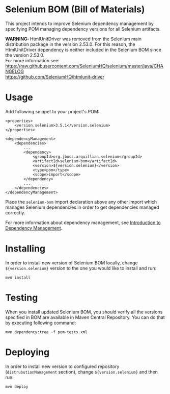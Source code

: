 Selenium BOM (Bill of Materials)
================================

This project intends to improve Selenium dependency management by specifying POM managing dependency versions for all Selenium artifacts.

**WARNING:** HtmlUnitDriver was removed from the Selenium main distribution package in the version 2.53.0. For this reason, the HtmlUnitDriver dependency is neither included in the Selenium BOM since the version 2.53.0.<br/> 
For more information see: <br/>
https://raw.githubusercontent.com/SeleniumHQ/selenium/master/java/CHANGELOG <br/>
https://github.com/SeleniumHQ/htmlunit-driver

Usage
=====

Add following snippet to your project's POM:

    <properties>
        <version.selenium>3.5.1</version.selenium>
    </properties>

    <dependencyManagement>
        <dependencies>
            ...
            <dependency>
                <groupId>org.jboss.arquillian.selenium</groupId>
                <artifactId>selenium-bom</artifactId>
                <version>${version.selenium}</version>
                <type>pom</type>
                <scope>import</scope>
            </dependency>
            ...
        </dependencies>
    </dependencyManagement>

Place the `selenium-bom` import declaration above any other import which manages Selenium dependencies in order to get dependencies managed correctly.

For more information about dependency management, see [Introduction to Dependency Management](http://maven.apache.org/guides/introduction/introduction-to-dependency-mechanism.html).

Installing
==========

In order to install new version of Selenium BOM locally, change `${version.selenium}` version to the one you would like to install and run:

    mvn install

Testing
=======

When you install updated Selenium BOM, you should verify all the versions specified in BOM are available in Maven Central Repository. You can do that
by executing following command:

    mvn dependency:tree -f pom-tests.xml

Deploying
=========

In order to install new version to configured repository (`distrubutionManagement` section), change `${version.selenium}` and then run:

    mvn deploy
